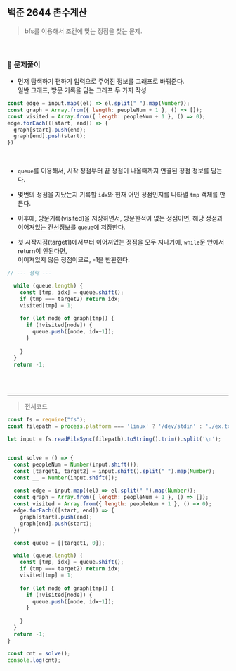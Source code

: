 ## 백준 2644 촌수계산   
> bfs를 이용해서 조건에 맞는 정점을 찾는 문제.  

<br>

### 🔋 문제풀이     

- 먼저 탐색하기 편하기 입력으로 주어진 정보를 그래프로 바꿔준다.    
  일반 그래프, 방문 기록을 담는 그래프 두 가지 작성

```js
const edge = input.map((el) => el.split(" ").map(Number));
const graph = Array.from({ length: peopleNum + 1 }, () => []);
const visited = Array.from({ length: peopleNum + 1 }, () => 0);
edge.forEach(([start, end]) => {
  graph[start].push(end);
  graph[end].push(start);
})
```   

<br>

- `queue`를 이용해서, 시작 정점부터 끝 정점이 나올때까지 연결된 정점 정보를 담는다.   
- 몇번의 정점을 지났는지 기록할 `idx`와 현재 어떤 정점인지를 나타낼 `tmp` 객체를 만든다.      
- 이후에, 방문기록(visited)을 저장하면서, 방문한적이 없는 정점이면, 해당 정점과 이어져있는 간선정보를 `queue`에 저장한다.      

- 첫 시작지점(target1)에서부터 이어져있는 정점을 모두 지나기에, `while`문 안에서 return이 안된다면,    
이어져있지 않은 정점이므로, -1을 반환한다.   
  
```js 
// --- 생략 ---

  while (queue.length) {
    const [tmp, idx] = queue.shift();
    if (tmp === target2) return idx;
    visited[tmp] = 1;
      
    for (let node of graph[tmp]) {
      if (!visited[node]) {
        queue.push([node, idx+1]);
      }
      
    }
  }
  return -1;

```   

<br><br>

---
>전체코드

```js
const fs = require("fs");
const filepath = process.platform === 'linux' ? '/dev/stdin' : './ex.txt';

let input = fs.readFileSync(filepath).toString().trim().split('\n');


const solve = () => { 
  const peopleNum = Number(input.shift());
  const [target1, target2] = input.shift().split(" ").map(Number);
  const __ = Number(input.shift());
    
  const edge = input.map((el) => el.split(" ").map(Number));
  const graph = Array.from({ length: peopleNum + 1 }, () => []);
  const visited = Array.from({ length: peopleNum + 1 }, () => 0);
  edge.forEach(([start, end]) => {
    graph[start].push(end);
    graph[end].push(start);
  })

  const queue = [[target1, 0]];

  while (queue.length) {
    const [tmp, idx] = queue.shift();
    if (tmp === target2) return idx;
    visited[tmp] = 1;
      
    for (let node of graph[tmp]) {
      if (!visited[node]) {
        queue.push([node, idx+1]);
      }
      
    }
  }
  return -1;
}

const cnt = solve();
console.log(cnt);
```
